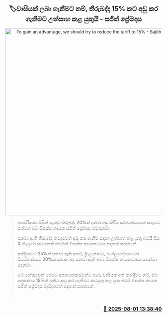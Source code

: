<p align='center'><b><h2 align='center' title='To gain an advantage, we should try to reduce the tariff to 15% - Sajith Premadasa'>🏷වාසියක් ලබා ගැනීම‍ට නම්, තීරුබද්ද 15% කට අඩු කර ගැනීමට උත්සාහ කළ යුතුයි - සජිත් ප්‍රේමදාස</h2></b></p>
<p align='center'><img src='https://helakuru.sgp1.cdn.digitaloceanspaces.com/esana/images/lib/sajith-premadasa-new-archived.jpg' width='600' alt='To gain an advantage, we should try to reduce the tariff to 15% - Sajith Premadasa'></p>

> අමෙරිකාව විසින් පැනවූ තීරුබද්ද 20%ක් දක්වා අඩු කිරීම සම්බන්ධයෙන් සතුටට පත්වන බව විපක්ෂ නායක සජිත් ප්‍රේමදාස පවසනවා.

> පනවා ඇති තීරුබද්ද තවදුරටත් අඩු කර ගැනීම සඳහා උත්සාහ කළ යුතු බවයි සිය X ගිණුමේ සටහනක් තබමින් විපක්ෂ නායකවරයා සඳහන් කරන්නේ.

> ඉන්දියාවට 25%ක් පනවා ඇති අතර, ශ්‍රී ලංකාවට, බංග්ලාදේශයට හා වියට්නාමයට 20%ක සමාන බදු පනවා ඇති බවද විපක්ෂ නායකවරයා පෙන්වා දෙනවා.

> මේ හේතුවෙන් මෙරට අපනයනකරුවන්ට සැබෑ වාසියක් අත් කර දීමට නම්, එම අනුපාතය 15%ක් දක්වා අඩු කර ගැනීමට කටයුතු කළ යුතු බවයි විපක්ෂ නායක සජිත් ප්‍රේමදාස වැඩිදුරටත් සඳහන් කරන්නේ.

>  



<h3 align='right'><a href='https://www.helakuru.lk/esana/p/112360/'>📅 2025-08-01 13:38:40</a></h3>
